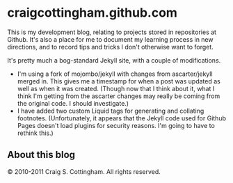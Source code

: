 # craigcottingham.github.com

This is my development blog, relating to projects stored in repositories at Github.
It's also a place for me to document my learning process in new directions, and to
record tips and tricks I don't otherwise want to forget.

It's pretty much a bog-standard Jekyll site, with a couple of modifications.

* I'm using a fork of mojombo/jekyll with changes from ascarter/jekyll merged in.
  This gives me a timestamp for when a post was updated as well as when it was created.
  (Though now that I think about it, what I think I'm getting from the ascarter changes
  may really be coming from the original code. I should investigate.)
* I have added two custom Liquid tags for generating and collating footnotes.
  (Unfortunately, it appears that the Jekyll code used for Github Pages doesn't load
  plugins for security reasons. I'm going to have to rethink this.)

## About this blog

&copy; 2010-2011 Craig S. Cottingham. All rights reserved.
